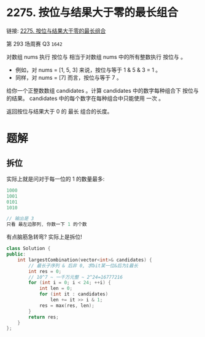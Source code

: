 # 2275. 按位与结果大于零的最长组合
链接: [2275. 按位与结果大于零的最长组合](https://leetcode.cn/problems/largest-combination-with-bitwise-and-greater-than-zero/)

第 293 场周赛 Q3 `1642`

对数组 nums 执行 按位与 相当于对数组 nums 中的所有整数执行 按位与 。

- 例如，对 nums = [1, 5, 3] 来说，按位与等于 1 & 5 & 3 = 1 。
- 同样，对 nums = [7] 而言，按位与等于 7 。

给你一个正整数数组 candidates 。计算 candidates 中的数字每种组合下 按位与 的结果。 candidates 中的每个数字在每种组合中只能使用 一次 。

返回按位与结果大于 0 的 最长 组合的长度。

# 题解
## 拆位
实际上就是问对于每一位的 1 的数量最多:

```C++
1000
1001
0101
1010

// 输出是 3
只看 最左边那列, 你数一下 1 的个数
```
有点脑筋急转弯? 实际上是拆位!

```C++
class Solution {
public:
    int largestCombination(vector<int>& candidates) {
        // 最长子序列 & 后非 0, 求bit某一位&后为1最长
        int res = 0;
        // 10^7 ~ 一千万元整 ~ 2^24=16777216
        for (int i = 0; i < 24; ++i) {
            int len = 0;
            for (int it : candidates)
                len += it >> i & 1;
            res = max(res, len);
        }
        return res;
    }
};
```
